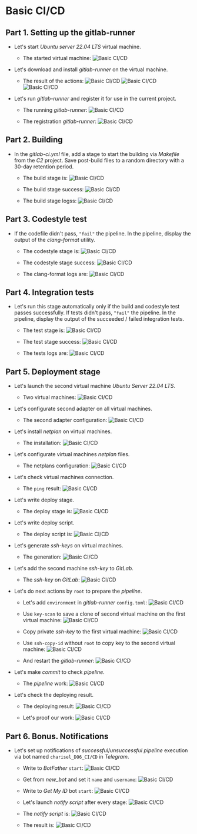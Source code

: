 # Basic CI/CD

## Part 1. Setting up the gitlab-runner

* Let's start *Ubuntu server 22.04 LTS* virtual machine.
  * The started virtual machine:
  ![Basic CI/CD](screenshots/vm_version.jpg)

* Let's download and install *gitlab-runner* on the virtual machine.
  * The result of the actions:
  ![Basic CI/CD](screenshots/curl_gitlab_runner.jpg)
  ![Basic CI/CD](screenshots/apt_update.jpg)
  ![Basic CI/CD](screenshots/apt_get_install_gitlab_runner.jpg)

* Let's run *gitlab-runner* and register it for use in the current project.
  * The running *gitlab-runner*:
  ![Basic CI/CD](screenshots/gitlab_runner_start.jpg)

  * The registration *gitlab-runner*:
  ![Basic CI/CD](screenshots/gitlab_runner_register.jpg)

## Part 2. Building

* In the *gitlab-ci.yml* file, add a stage to start the building via *Makefile* from the *C2* project. Save post-build files to a random directory with a 30-day retention period.
  * The build stage is:
  ![Basic CI/CD](screenshots/build_stage.jpg)

  * The build stage success:
  ![Basic CI/CD](screenshots/build_success.jpg)

  * The build stage logss:
  ![Basic CI/CD](screenshots/build_stage_logs.jpg)

## Part 3. Codestyle test

* If the codefile didn't pass, `"fail"` the pipeline. In the pipeline, display the output of the *clang-format* utility.
  * The codestyle stage is:
  ![Basic CI/CD](screenshots/codestyle_stage.jpg)

  * The codestyle stage success:
  ![Basic CI/CD](screenshots/codestyle_success.jpg)

  * The clang-format logs are:
  ![Basic CI/CD](screenshots/clang_format_status.jpg)

## Part 4. Integration tests

* Let's run this stage automatically only if the build and codestyle test passes successfully.
If tests didn't pass, `"fail"` the pipeline. In the pipeline, display the output of the succeeded / failed integration tests.
  * The test stage is:
  ![Basic CI/CD](screenshots/test_stage.jpg)

  * The test stage success:
  ![Basic CI/CD](screenshots/tests_success.jpg)

  * The tests logs are:
  ![Basic CI/CD](screenshots/tests_status.jpg)


## Part 5. Deployment stage

* Let's launch the second virtual machine *Ubuntu Server 22.04 LTS*.
  * Two virtual machines:
  ![Basic CI/CD](screenshots/vm_machines.jpg)

* Let's configurate second adapter on all virtual machines.
  * The second adapter configuration:
  ![Basic CI/CD](screenshots/second_adapter.jpg)

* Let's install *netplan* on virtual machines.
  * The installation:
  ![Basic CI/CD](screenshots/set_netplans.jpg)

* Let's configurate virtual machines *netplan* files.
  * The netplans configuration:
  ![Basic CI/CD](screenshots/netplan_configs.jpg)

* Let's check virtual machines connection.
  * The `ping` result:
  ![Basic CI/CD](screenshots/ping_machine.jpg)

* Let's write deploy stage.
  * The deploy stage is:
  ![Basic CI/CD](screenshots/deploy_stage.jpg)

* Let's write deploy script.
  * The deploy script is:
  ![Basic CI/CD](screenshots/deploy_script.jpg)

* Let's generate *ssh-keys* on virtual machines.
  * The generation:
  ![Basic CI/CD](screenshots/ssh_keygens.jpg)

* Let's add the second machine *ssh-key* to *GitLab*.
  * The *ssh-key* on *GitLab*:
  ![Basic CI/CD](screenshots/gitlab_ssh_key.jpg)

* Let's do next actions by `root` to prepare the *pipeline*.
  * Let's add `environment` in *gitlab-runner* `config.toml`:
  ![Basic CI/CD](screenshots/add_env.jpg)

  * Use `key-scan` to save a clone of second virtual machine on the first virtual machine:
  ![Basic CI/CD](screenshots/key_scan.jpg)

  * Copy private *ssh-key* to the first virtual machine:
  ![Basic CI/CD](screenshots/copy_key.png)

  * Use `ssh-copy-id` without `root` to copy key to the second virtual machine:
  ![Basic CI/CD](screenshots/ssh_copy_id.jpg)

  * And restart the *gitlab-runner*:
  ![Basic CI/CD](screenshots/restart_gitlab_runner.jpg)

* Let's make *commit* to check *pipeline*.
  * The *pipeline* work:
  ![Basic CI/CD](screenshots/pipeline_work.jpg)

* Let's check the deploying result.
  * The deploying result:
  ![Basic CI/CD](screenshots/deploy_result.jpg)

  * Let's proof our work:
  ![Basic CI/CD](screenshots/proof.png)

## Part 6. Bonus. Notifications

* Let's set up notifications of *successful*/*unsuccessful* *pipeline* execution via bot named `charisel_DO6_CI/CD` in *Telegram*.
  * Write to *BotFather* `start`:
  ![Basic CI/CD](screenshots/talk_bot_father.png)

  * Get from *new_bot* and set it `name` and `username`:
  ![Basic CI/CD](screenshots/prepare_bot.png)

  * Write to *Get My ID* bot `start`:
  ![Basic CI/CD](screenshots/get_my_id_bot.png)

  * Let's launch *notify script* after every stage:
  ![Basic CI/CD](screenshots/notify.jpg)

  * The *notify script* is:
  ![Basic CI/CD](screenshots/notify_script.jpg)

  * The result is:
  ![Basic CI/CD](screenshots/bot_messages.jpg)
